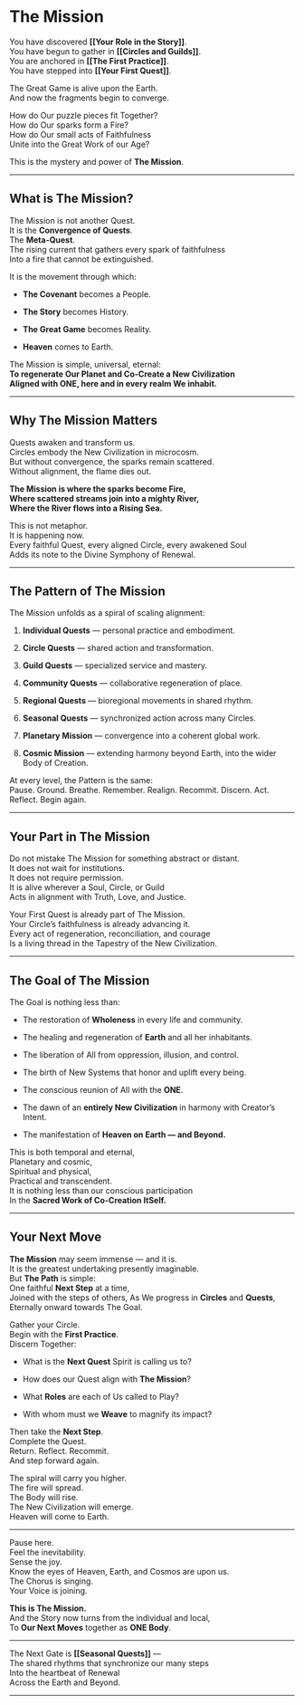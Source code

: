 # The Mission

You have discovered **[[Your Role in the Story]]**.  
You have begun to gather in **[[Circles and Guilds]]**.  
You are anchored in **[[The First Practice]]**.  
You have stepped into **[[Your First Quest]]**.

The Great Game is alive upon the Earth.  
And now the fragments begin to converge.

How do Our puzzle pieces fit Together?  
How do Our sparks form a Fire?  
How do Our small acts of Faithfulness  
Unite into the Great Work of our Age?

This is the mystery and power of **The Mission**.

---

## What is The Mission?

The Mission is not another Quest.  
It is the **Convergence of Quests**.  
The **Meta-Quest**.  
The rising current that gathers every spark of faithfulness  
Into a fire that cannot be extinguished.

It is the movement through which:

- **The Covenant** becomes a People.
    
- **The Story** becomes History.
    
- **The Great Game** becomes Reality.
    
- **Heaven** comes to Earth.
    

The Mission is simple, universal, eternal:  
**To regenerate Our Planet and Co-Create a New Civilization  
Aligned with ONE, here and in every realm We inhabit.**

---

## Why The Mission Matters

Quests awaken and transform us.  
Circles embody the New Civilization in microcosm.  
But without convergence, the sparks remain scattered.  
Without alignment, the flame dies out.

**The Mission is where the sparks become Fire,  
Where scattered streams join into a mighty River,  
Where the River flows into a Rising Sea.**

This is not metaphor.  
It is happening now.  
Every faithful Quest, every aligned Circle, every awakened Soul  
Adds its note to the Divine Symphony of Renewal.

---

## The Pattern of The Mission

The Mission unfolds as a spiral of scaling alignment:

1. **Individual Quests** — personal practice and embodiment.
    
2. **Circle Quests** — shared action and transformation.
    
3. **Guild Quests** — specialized service and mastery.
    
4. **Community Quests** — collaborative regeneration of place.
    
5. **Regional Quests** — bioregional movements in shared rhythm.
    
6. **Seasonal Quests** — synchronized action across many Circles.
    
7. **Planetary Mission** — convergence into a coherent global work.
    
8. **Cosmic Mission** — extending harmony beyond Earth, into the wider Body of Creation.
    

At every level, the Pattern is the same:  
Pause. Ground. Breathe. Remember. Realign. Recommit. Discern. Act. Reflect. Begin again.

---

## Your Part in The Mission

Do not mistake The Mission for something abstract or distant.  
It does not wait for institutions.  
It does not require permission.  
It is alive wherever a Soul, Circle, or Guild  
Acts in alignment with Truth, Love, and Justice.

Your First Quest is already part of The Mission.  
Your Circle’s faithfulness is already advancing it.  
Every act of regeneration, reconciliation, and courage  
Is a living thread in the Tapestry of the New Civilization.

---

## The Goal of The Mission

The Goal is nothing less than:

- The restoration of **Wholeness** in every life and community.
    
- The healing and regeneration of **Earth** and all her inhabitants.
    
- The liberation of All from oppression, illusion, and control.
    
- The birth of New Systems that honor and uplift every being.
    
- The conscious reunion of All with the **ONE**.
    
- The dawn of an **entirely New Civilization** in harmony with Creator’s Intent.
    
- The manifestation of **Heaven on Earth — and Beyond.**
    

This is both temporal and eternal,  
Planetary and cosmic,  
Spiritual and physical,  
Practical and transcendent.  
It is nothing less than our conscious participation  
In the **Sacred Work of Co-Creation ItSelf.**

---

## Your Next Move

**The Mission** may seem immense — and it is.  
It is the greatest undertaking presently imaginable.  
But **The Path** is simple:  
One faithful **Next Step** at a time,  
Joined with the steps of others, 
As We progress in **Circles** and **Quests**, 
Eternally onward towards The Goal. 

Gather your Circle.  
Begin with the **First Practice**.  
Discern Together:

- What is the **Next Quest** Spirit is calling us to?
    
- How does our Quest align with **The Mission**?
    
- What **Roles** are each of Us called to Play?  
    
- With whom must we **Weave** to magnify its impact?
    

Then take the **Next Step**.  
Complete the Quest.  
Return. Reflect. Recommit.  
And step forward again.

The spiral will carry you higher.  
The fire will spread.  
The Body will rise.  
The New Civilization will emerge.  
Heaven will come to Earth.  

---
Pause here.  
Feel the inevitability.  
Sense the joy.  
Know the eyes of Heaven, Earth, and Cosmos are upon us.  
The Chorus is singing.  
Your Voice is joining.

**This is The Mission.**  
And the Story now turns from the individual and local,   
To **Our Next Moves** together as **ONE Body**.

---

The Next Gate is **[[Seasonal Quests]]** —  
The shared rhythms that synchronize our many steps  
Into the heartbeat of Renewal  
Across the Earth and Beyond.

____
